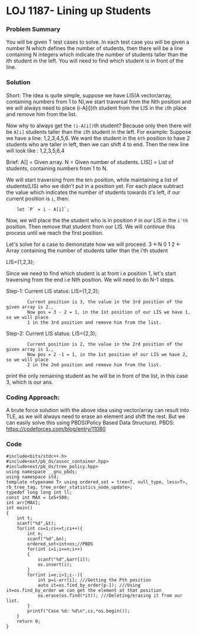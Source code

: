 # LOJ 1187- Lining up Students

### Problem Summary
You will be given T test cases to solve. In each test case you will be given a number N which defines the number of students, then there will be a line containing N integers which indicate the number of students taller than the ith student in the left. You will need to find which student is in front of the line.

### Solution

Short:
The idea is quite simple, suppose we have LIS(A vector/array, containing numbers from 1 to N),we start traversal from the Nth position and  we will always need to place (i-A[i])th student from the LIS in the `i`th place and remove him from the list.

Now why to always get the `(i-A[i])`th student? Because only then there will be `A[i]` students taller than the `i`th student in the left. For example: Suppose we have a line: 1,2,3,4,5,6. We want the student in the `6th` position to have 2 students who are taller in left, then we can shift 4 to end. Then the new line  will look like : 1,2,3,5,6,4

Brief:
A[] = Given array.
N = Given number of students.
LIS[] = List of students, containing numbers from 1 to N.

We will start traversing from the `Nth` position, while maintaining a list of students(LIS) who we didn't put in a position yet. For each place subtract the value which indicates the number of students towards it's left, if our current position is `i`, then:
          
        let `P` = i - A[i]`;

Now, we will place the the student who is in position `P` in our LIS in the `i'th` position. Then remove that student from our LIS. We will continue this process until we reach the first position.


Let's solve for a case to demonstate how we will proceed.
3  <-N
0 1 2   <- Array containing the number of students taller than the i'th student

LIS={1,2,3};

Since we need to find which student is at front i.e position 1, let's start traversing from the end i.e Nth position. We will need to do N-1 steps.

Step-1: Current LIS status: LIS={1,2,3};

            Current position is 3, the value in the 3rd position of the given array is 2.,
            Now pos = 3 - 2 = 1, in the 1st position of our LIS we have 1, so we will place 
            1 in the 3rd position and remove him from the list.

Step-2: Current LIS status: LIS={2,3};

            Current position is 2, the value in the 2rd position of the given array is 1.,
            Now pos = 2 -1 = 1, in the 1st position of our LIS we have 2, so we will place 
            2 in the 2nd position and remove him from the list.

print the only remaining student as he will be in front of the list, in this case 3, which is our ans.

### Coding Approach:
  A brute force solution with the above idea using vector/array can result into TLE, as we will always need to erase 
 an element and shift the rest. But we can easily solve this using PBDS(Policy Based Data Structure).
  PBDS: https://codeforces.com/blog/entry/11080

### Code

    #include<bits/stdc++.h>
    #include<ext/pb_ds/assoc_container.hpp>
    #include<ext/pb_ds/tree_policy.hpp>
    using namespace __gnu_pbds;
    using namespace std;
    template <typename T> using ordered_set = tree<T, null_type, less<T>, rb_tree_tag, tree_order_statistics_node_update>;
    typedef long long int ll;
    const int MAX = 1e5+500;
    int arr[MAX];
    int main()
    {
        int t;
        scanf("%d",&t);
        for(int cs=1;cs<=t;cs++){
            int n;
            scanf("%d",&n);
            ordered_set<int>os;//PBDS
            for(int i=1;i<=n;i++)
            {
                scanf("%d",&arr[i]);
                os.insert(i);
            }
            for(int i=n;i>1;i--){
                int p=i-arr[i]; ///Getting the Pth position
                auto it=os.find_by_order(p-1); ///Using it=os.find_by_order we can get the element at that position
                os.erase(os.find(*it)); ///Deleting/erasing it from our list.
            }
            printf("Case %d: %d\n",cs,*os.begin());
        }
        return 0;
    }






